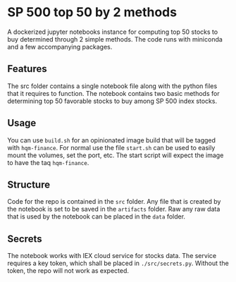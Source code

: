 # SP 500 top 50 by 2 methods

A dockerized jupyter notebooks instance for computing top 50 stocks to buy
determined through 2 simple methods. The code runs with miniconda and a few
accompanying packages.

## Features

The src folder contains a single notebook file along with the python files that
it requires to function. The notebook contains two basic methods for determining
top 50 favorable stocks to buy among SP 500 index stocks.

## Usage

You can use `build.sh` for an opinionated image build that will be tagged with
`hqm-finance`. For normal use the file `start.sh` can be used to easily mount
the volumes, set the port, etc. The start script will expect the image to have
the taq `hqm-finance`.

## Structure

Code for the repo is contained in the `src` folder. Any file that is created by
the notebook is set to be saved in the `artifacts` folder. Raw any raw data that
is used by the notebook can be placed in the `data` folder.

## Secrets

The notebook works with IEX cloud service for stocks data. The service requires
a key token, which shall be placed in `./src/secrets.py`. Without the token, the
repo will not work as expected.
